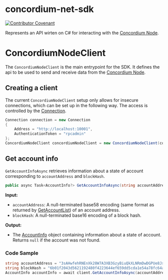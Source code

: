 # concordium-net-sdk

[![Contributor Covenant](https://img.shields.io/badge/Contributor%20Covenant-2.0-4baaaa.svg)](https://github.com/Concordium/.github/blob/main/.github/CODE_OF_CONDUCT.md)

Represents an API wirten on C# for interacting with the [Concordium Node](https://github.com/Concordium/concordium-node).

# ConcordiumNodeClient

The `ConcordiumNodeClient` is the main entrypoint for the SDK. It defines the api to be used to send and receive data from
the [Concordium Node](https://github.com/Concordium/concordium-node).

## Creating a client
The current `ConcordiumNodeClient` setup only allows for insecure connections, which can be set up in the following way.
The access is controlled by the [Connection](https://github.com/Concordium/concordium-node).
```csharp
Connection connection = new Connection
{
    Address = "http://localhost:10001",
    AuthenticationToken = "rpcadmin"
};
ConcordiumNodeClient concordiumNodeClient = new ConcordiumNodeClient(connection);
```

## Get account info
`GetAccountInfoAsync` retrieves information about a state of account corresponding to `accountAddress` and `blockHash`. 

```csharp
public async Task<AccountInfo?> GetAccountInfoAsync(string accountAddress, string blockHash);
```

**Input:**

- `accountAddress`: A null-terminated base58 encoding (same format as returned by [GetAccountList](https://www.nuget.org/packages/StyleCop.Analyzers/)) of an account address. 
- `blockHash`: A null-terminated base16 encoding of a block hash. 


**Output:**

- The [AccountInfo](https://www.nuget.org/packages/StyleCop.Analyzers/) object containing information about a state of account. Returns `null` if the account was not found.

### Code Sample
```csharp
string accountAddress = "3sAHwfehRNEnXk28W7A3XB3GzyBiuQkXLNRmDwDGPUe8JsoAcU";
string blockHash = "6b01f2043d5621192480f4223644ef659dd5cda1e54a78fc64ad642587c73def";
AccountInfo accountInfo = await client.GetAccountInfoAsync(accountAddress, blockHash);
```
